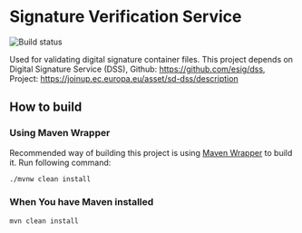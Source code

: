 Signature Verification Service
=============

![Build status](https://travis-ci.org/open-eid/SiVa.svg?branch=develop)

Used for validating digital signature container files.
This project depends on Digital Signature Service (DSS), Github: https://github.com/esig/dss, Project: https://joinup.ec.europa.eu/asset/sd-dss/description

How to build
------------

### Using Maven Wrapper

Recommended way of building this project is using [Maven Wrapper](https://github.com/takari/maven-wrapper) to build it.
Run following command:

```bash
./mvnw clean install 
```

### When You have Maven installed

```bash
mvn clean install 
```
